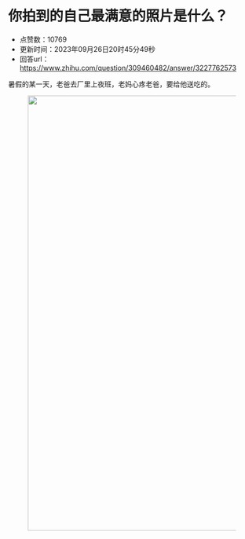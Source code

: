 # 你拍到的自己最满意的照片是什么？
- 点赞数：10769
- 更新时间：2023年09月26日20时45分49秒
- 回答url：https://www.zhihu.com/question/309460482/answer/3227762573
<body>
 <p data-pid="ZkVyx-oJ">暑假的某一天，老爸去厂里上夜班，老妈心疼老爸，要给他送吃的。</p>
 <figure data-size="normal">
  <img src="https://pic1.zhimg.com/50/v2-0411c3fcfdc286b5b3c8babd76ffed30_720w.jpg?source=1940ef5c" data-rawwidth="886" data-rawheight="1920" data-size="normal" data-original-token="v2-0411c3fcfdc286b5b3c8babd76ffed30" data-default-watermark-src="https://pic1.zhimg.com/50/v2-69db431288a04ae7a8b715f1ed94672a_720w.jpg?source=1940ef5c" class="origin_image zh-lightbox-thumb" width="886" data-original="https://picx.zhimg.com/v2-0411c3fcfdc286b5b3c8babd76ffed30_r.jpg?source=1940ef5c">
 </figure>
 <p></p>
</body>